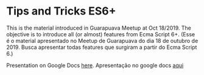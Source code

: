# Tips and Tricks ES6+

This is the material introduced in Guarapuava Meetup at Oct 18/2019. The objective is to introduce all (or almost) features from Ecma Script 6+. (Esse é o material apresentado no Meetup de Guarapuava do dia 18 de outubro de 2019. Busca apresentar todas features que surgiram a partir do Ecma Script 6.)

Presentation on Google Docs [here](https://docs.google.com/presentation/d/1vhs-GaSFKfTAmMUHP9l7xzNsh3ypMcs1vNE8y3T2-jY/edit?usp=sharing). Apresentação no google docs [aqui](https://docs.google.com/presentation/d/1vhs-GaSFKfTAmMUHP9l7xzNsh3ypMcs1vNE8y3T2-jY/edit?usp=sharing)
